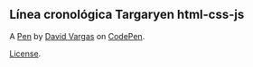 Línea cronológica Targaryen html-css-js
---------------------------------------


A [Pen](https://codepen.io/DDD2/pen/QOoVdv) by [David Vargas](https://codepen.io/DDD2) on [CodePen](https://codepen.io).

[License](https://codepen.io/DDD2/pen/QOoVdv/license).